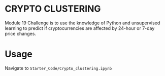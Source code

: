 # CRYPTO CLUSTERING
Module 19 Challenge is to use the knowledge of Python and unsupervised learning to predict if cryptocurrencies are affected by 24-hour or 7-day price changes.
# Usage

Navigate to `Starter_Code/Crypto_clustering.ipynb`
